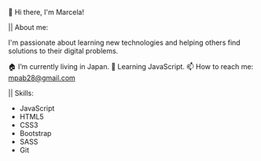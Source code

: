 👋 Hi there, I'm Marcela! 

|| About me:

I'm passionate about learning new technologies and helping others find solutions to their digital problems.

🏠 I’m currently living in Japan.
🧠 Learning JavaScript.
📫 How to reach me: mpab28@gmail.com

|| Skills:

- JavaScript
- HTML5 
- CSS3 
- Bootstrap 
- SASS
- Git
